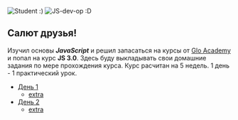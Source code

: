 ![](https://image.flaticon.com/icons/png/128/978/978384.png 'Student :)') 
![](https://image.flaticon.com/icons/png/128/978/978313.png 'JS-dev-op :D')
## Салют друзья! 

Изучил основы ***JavaScript*** и решил запасаться на курсы от 
[Glo Academy](https://vk.com/glo_academy)
и попал на курс **JS 3.0**.
Здесь буду выкладывать свои домашние задания по мере прохождения курса. Курс расчитан на 5 недель. 1 день - 1 практический урок. 

- [День 1](https://github.com/muromtsev/course-JS3/blob/master/day%231/main.js)
	- [extra](https://github.com/muromtsev/course-JS3/blob/master/additionally/add%231/main.js)
- [День 2](https://github.com/muromtsev/course-JS3/blob/master/day%232/main.js)
	- [extra](https://github.com/muromtsev/course-JS3/blob/master/additionally/add%232/main.js)







[js]: https://raw.githubusercontent.com/muromtsev/course-JS3/master/img/javascript24.png


